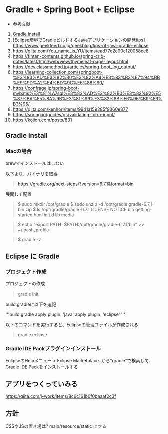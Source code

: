 Gradle + Spring Boot + Eclipse
============================

- 参考文献
 1. [Gradle Install](https://gradle.org/install/)
 2. [Eclipse環境でGradleビルドするJavaアプリケーションの開発tips] https://www.geekfeed.co.jp/geekblog/tips-of-java-gradle-eclipse
 3. https://qiita.com/You_name_is_YU/items/ead77e2e00c120058ce8
 4. https://fintan-contents.github.io/spring-crib-notes/latest/html/web/view/thymeleaf-page-layout.html
 5. https://dev.classmethod.jp/articles/spring-boot_log_output/
 6. https://learning-collection.com/springboot-%E3%83%AD%E3%82%B0%E3%82%A4%E3%83%B3%E7%94%BB%E9%9D%A2%E4%BD%9C%E6%88%90/
 7. https://confrage.jp/spring-boot-mybatis%E3%81%A7sql%E3%83%AD%E3%82%B0%E3%82%92%E5%87%BA%E5%8A%9B%E3%81%99%E3%82%8B%E6%96%B9%E6%B3%95/
 8. https://qiita.com/kenhori/items/9941a159285f9360e877
 9. https://spring.io/guides/gs/validating-form-input/
 10. https://kojion.com/posts/831
 
## Gradle Install
 
### Macの場合

brewでインストールはしない

以下より、バイナリを取得
> https://gradle.org/next-steps/?version=6.7.1&format=bin

展開して配置

> $ sudo mkdir /opt/gradle
> $ sudo unzip -d /opt/gradle gradle-6.7.1-bin.zip
> $ ls /opt/gradle/gradle-6.7.1
> LICENSE  NOTICE  bin  getting-started.html  init.d  lib  media

> $ echo "export PATH=$PATH:/opt/gradle/gradle-6.7.1/bin" >> ~/.bash_profile

>  $ gradle -v


## Eclipse に Gradle 



### プロジェクト作成

プロジェクトの作成

> gradle init
 
build.gradleに以下を追記

'''build.gradle
apply plugin: 'java'
apply plugin: 'eclipse'
'''

以下のコマンドを実行すると、Eclipseの管理ファイルが作成される

> gradle eclipse
> 

### Gradle IDE Packプラグインインストール

EclipseのHelpメニュー > Eclipse Marketplace..から"gradle"で検索して、Gradle IDE Packをインストールする


## アプリをつくっていみる

https://qiita.com/j-work/items/8c6c161b0f0baaaf2c3f




## 方針

CSSやJSの置き場は?
main/resource/static にする




